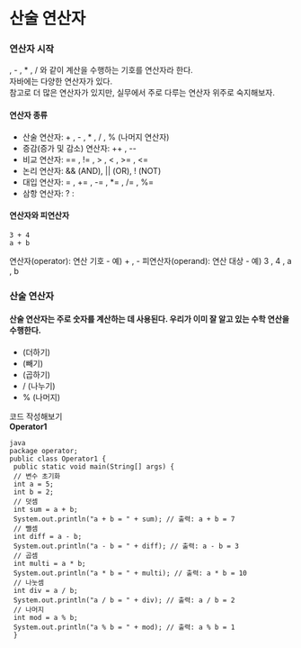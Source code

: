 # 산술 연산자
### 연산자 시작
, - , * , / 와 같이 계산을 수행하는 기호를 연산자라 한다.<br>
자바에는 다양한 연산자가 있다. <br>
참고로 더 많은 연산자가 있지만, 실무에서 주로 다루는 연산자 위주로 숙지해보자.

#### 연산자 종류
* 산술 연산자: + , - , * , / , % (나머지 연산자)
* 증감(증가 및 감소) 연산자: ++ , --
* 비교 연산자: == , != , > , < , >= , <=
* 논리 연산자: && (AND), || (OR), ! (NOT)
* 대입 연산자: = , += , -= , *= , /= , %=
* 삼항 연산자: ? :

#### 연산자와 피연산자
```
3 + 4
a + b
```
연산자(operator): 연산 기호 - 예) + , -
피연산자(operand): 연산 대상 - 예) 3 , 4 , a , b

### 산술 연산자
#### 산술 연산자는 주로 숫자를 계산하는 데 사용된다. 우리가 이미 잘 알고 있는 수학 연산을 수행한다.
* (더하기)
* (빼기)
* (곱하기)
* / (나누기)
*  % (나머지)

코드 작성해보기<br>
<b>Operator1</b>
```
java
package operator;
public class Operator1 {
 public static void main(String[] args) {
 // 변수 초기화
 int a = 5;
 int b = 2;
 // 덧셈
 int sum = a + b;
 System.out.println("a + b = " + sum); // 출력: a + b = 7
 // 뺄셈
 int diff = a - b;
 System.out.println("a - b = " + diff); // 출력: a - b = 3
 // 곱셈
 int multi = a * b;
 System.out.println("a * b = " + multi); // 출력: a * b = 10
 // 나눗셈
 int div = a / b;
 System.out.println("a / b = " + div); // 출력: a / b = 2
 // 나머지
 int mod = a % b;
 System.out.println("a % b = " + mod); // 출력: a % b = 1
 }
```
